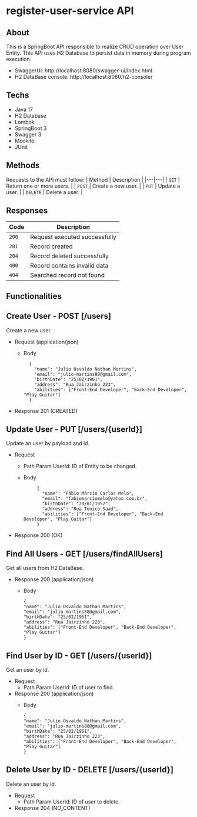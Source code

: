 # register-user-service API

## About
This is a SpringBoot API responsible to realize CRUD operation over User Entity. This API uses H2 Database to persist data in memory during program execution.

- SwaggerUI: http://localhost:8080/swagger-ui/index.html
- H2 DataBase console:
http://localhost:8080/h2-console/

## Techs
- Java 17
- H2 Database
- Lombok
- SpringBoot 3
- Swagger 3
- Mockito
- JUnit

## Methods
Requests to the API must follow:
| Method | Description |
|---|---|
| `GET` | Return one or more users. |
| `POST` | Create a new user. |
| `PUT` | Update a user. |
| `DELETE` | Delete a user. |


## Responses
| Code  | Description                   |
|-------|-------------------------------|
| `200` | Request executed successfully |
| `201` | Record created                |
| `204` | Record deleted successfully   |
| `400` | Record contains invalid data  |
| `404` | Searched record not found     |

## Functionalities

## Create User - POST [/users]
Create a new user.
+ Request (application/json)
  + Body

          {
            "name": "Julio Osvaldo Nathan Martins",
            "email": "julio-martins88@gmail.com",
            "birthDate": "25/02/1961",
            "address": "Rua Jairzinho 223",
            "abilities": ["Front-End Developer", "Back-End Developer", "Play Guitar"]
          }

+ Response 201 (CREATED)

## Update User - PUT [/users/{userId}]
Update an user by payload and id.
+ Request
  + Path Param
      UserId: ID of Entity to be changed.

  + Body

             {
               "name": "Fábio Márcio Carlos Melo",
               "email": "fabiomarciomelo@yahoo.com.br",
               "birthDate": "20/01/1952",
               "address": "Rua Tonico Saad",
               "abilities": ["Front-End Developer", "Back-End Developer", "Play Guitar"]
             }

+ Response 200 (OK)

## Find All Users - GET [/users/findAllUsers]
Get all users from H2 DataBase.

+ Response 200 (application/json)
    + Body
  
          {
          "name": "Julio Osvaldo Nathan Martins",
          "email": "julio-martins88@gmail.com",
          "birthDate": "25/02/1961",
          "address": "Rua Jairzinho 223",
          "abilities": ["Front-End Developer", "Back-End Developer", "Play Guitar"]
          } 
## Find User by ID - GET [/users/{userId}]
Get an user by id.
+ Request
    + Path Param
      UserId: ID of user to find.
+ Response 200 (application/json)
    + Body

          {
          "name": "Julio Osvaldo Nathan Martins",
          "email": "julio-martins88@gmail.com",
          "birthDate": "25/02/1961",
          "address": "Rua Jairzinho 223",
          "abilities": ["Front-End Developer", "Back-End Developer", "Play Guitar"]
          } 
## Delete User by ID - DELETE [/users/{userId}]
Delete an user by id.
+ Request
    + Path Param
      UserId: ID of user to delete.
+ Response 204 (NO_CONTENT)